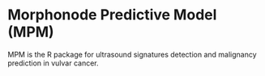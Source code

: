 # Morphonode Predictive Model (MPM)
MPM is the R package for ultrasound signatures detection and malignancy prediction in vulvar cancer.
